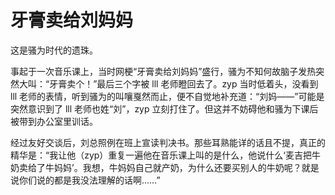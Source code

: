 # 牙膏卖给刘妈妈

这是骚为时代的遗珠。

事起于一次音乐课上，当时网梗“牙膏卖给刘妈妈”盛行，骚为不知何故脑子发热突然大叫：“牙膏卖个！”最后三个字被 lll 老师瞪回去了。zyp 当时低着头，没看到 lll 老师的表情，听到骚为的叫嚷戛然而止，便不自觉地补充道：“刘妈——”可能是突然意识到了 lll 老师也姓“刘”，zyp 立刻打住了。但这并不妨碍他和骚为下课后被带到办公室里训话。

经过友好交谈后，刘总照例在班上宣读判决书。那些耳熟能详的话且不提，真正的精华是：“我让他（zyp）重复一遍他在音乐课上叫的是什么，他说什么‘麦吉把牛奶卖给了牛妈妈’。我想，牛妈妈自己就产奶，为什么还要买别人的牛奶呢？就是说你们说的都是我没法理解的话啊……”